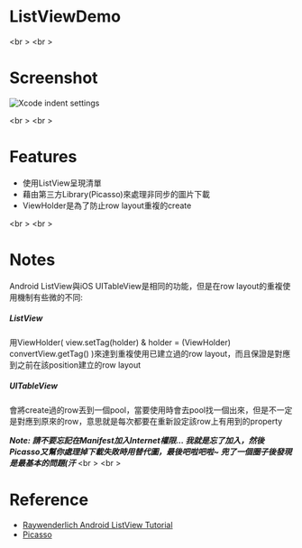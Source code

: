 # ListViewDemo
<br \>
<br \>
# Screenshot
![Xcode indent settings](https://github.com/rocooshiang/LearningAndroidRecord/blob/ModifyBranch/Net_Tutorial/ListViewDemo/Screenshot/Image.png)

<br \>
<br \>

# Features
* 使用ListView呈現清單
* 藉由第三方Library(Picasso)來處理非同步的圖片下載
* ViewHolder是為了防止row layout重複的create

<br \>
<br \>

# Notes 
Android ListView與iOS UITableView是相同的功能，但是在row layout的重複使用機制有些微的不同:
##### ListView
用ViewHolder( view.setTag(holder) & holder = (ViewHolder) convertView.getTag() )來達到重複使用已建立過的row layout，而且保證是對應到之前在該position建立的row layout
##### UITableView
會將create過的row丟到一個pool，當要使用時會去pool找一個出來，但是不一定是對應到原來的row，意思就是每次都要在重新設定該row上有用到的property

***Note: 請不要忘記在Manifest加入Internet權限... 我就是忘了加入，然後Picasso又幫你處理掉下載失敗時用替代圖，最後吧啦吧啦~ 兜了一個圈子後發現是最基本的問題(汗***
<br \>
<br \>

# Reference 
* [Raywenderlich Android ListView Tutorial](https://www.raywenderlich.com/124438/android-listview-tutorial)
* [Picasso](http://square.github.io/picasso/)
